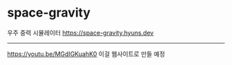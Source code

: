 # space-gravity
우주 중력 시뮬레이터
https://space-gravity.hyuns.dev

---
https://youtu.be/MGdIGKuahK0 이걸 웹사이트로 만들 예정
